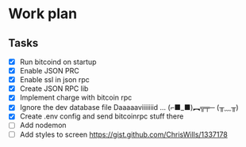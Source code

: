 # Work plan

## Tasks

- [x] Run bitcoind on startup
- [x] Enable JSON PRC
- [x] Enable ssl in json rpc
- [x] Create JSON RPC lib
- [x] Implement charge with bitcoin rpc
- [x] Ignore the dev database file Daaaaaviiiiiiid ... (⌐■_■)︻╦╤─ (╥﹏╥)
- [x] Create .env config and send bitcoinrpc stuff there
- [ ] Add nodemon
- [ ] Add styles to screen https://gist.github.com/ChrisWills/1337178